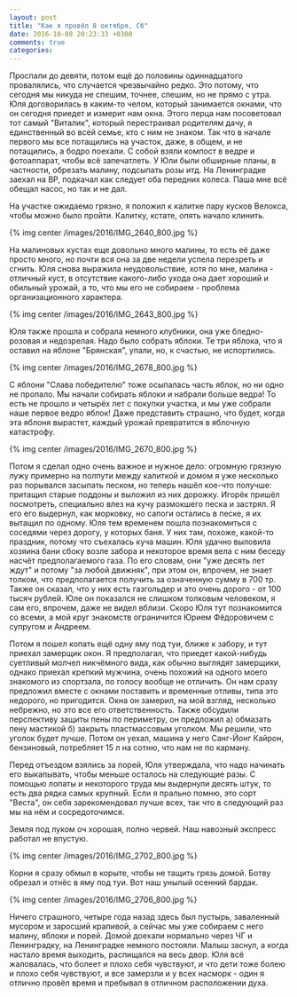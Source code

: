```yaml
---
layout: post
title: "Как я провёл 8 октября, Сб"
date: 2016-10-08 20:23:33 +0300
comments: true
categories: 
---
```

Проспали до девяти, потом ещё до половины одиннадцатого провалялись, что случается чрезвычайно редко. Это потому, что сегодня мы никуда не спешим, точнее, спешим, но не прямо с утра. Юля договорилась в каким-то челом, который занимается окнами, что он сегодня приедет и измерит нам окна. Этого перца нам посоветовал тот самый "Виталик", который перестраивал родителям дачу, я единственный во всей семье, кто с ним не знаком. Так что в начале первого мы все потащились на участок, даже, в общем, и не потащились, а бодро поехали. С собой взяли компост в ведре и фотоаппарат, чтобы всё запечатлеть. У Юли были обширные планы, в частности, обрезать малину, подсыпать розы итд. На Ленинградке заехал на ВР, подкачал как следует оба передних колеса. Паша мне всё обещал насос, но так и не дал.

На участке ожидаемо грязно, я положил к калитке пару кусков Велокса, чтобы можно было пройти. Калитку, кстате, опять начало клинить.

{% img center /images/2016/IMG_2640_800.jpg %}

На малиновых кустах еще довольно много малины, то есть её даже просто много, но почти вся она за две недели успела перезреть и сгнить. Юля снова выражила неудовольствие, хотя по мне, малина - отличный куст, в отсутствие какого-либо ухода она дает хороший и обильный урожай, а то, что мы его не собираем - проблема организационного характера. 

{% img center /images/2016/IMG_2643_800.jpg %}

Юля также прошла и собрала немного клубники, она уже бледно-розовая и недозрелая. Надо было собрать яблоки. Те три яблока, что я оставил на яблоне "Брянская", упали, но, к счастью, не испортились. 

{% img center /images/2016/IMG_2678_800.jpg %}

С яблони "Слава победителю" тоже осыпалась часть яблок, но ни одно не пропало. Мы начали собирать яблоки и набрали больше ведра! То есть не прошло и четырёх лет с покупки участка, и мы уже собрали наше первое ведро яблок! Даже представить страшно, что будет, когда эта яблоня вырастет, каждый урожай превратится в яблочную катастрофу.

{% img center /images/2016/IMG_2670_800.jpg %}

Потом я сделал одно очень важное и нужное дело: огромную грязную лужу примерно на полпути между калиткой и домом я уже несколько раз порывался засыпать песком, но теперь нашёл кое-что получше: притащил старые поддоны и выложил из них дорожку. Игорёк пришёл посмотреть, специально влез на кучу размокшего песка и застрял. Я его его выдернул, как морковку, но сапоги остались в песке, я их вытащил по одному. Юля тем временем пошла познакомиться с соседями через дорогу, у которых баня. У них там, похоже, какой-то праздник, потому что съехалась куча машин. Юля удачно выловила хозяина бани сбоку возле забора и некоторое время вела с ним беседу насчёт предполагаемого газа. По его словам, они "уже десять лет ждут" и потому "за любой движняк", при этом он, впрочем, не знает толком, что предполагается получить за означенную сумму в 700 тр. Также он сказал, что у них есть газгольдер и это очень дорого - от 100 тысяч рублей. Юле он показался не слишком толковым человеком, я сам его, впрочем, даже не видел вблизи. Скоро Юля тут познакомится со всеми, а мой круг знакомств ограничится Юрием Фёдоровичем с супругом и Андреем.

Потом я пошел копать ещё одну яму под туи, ближе к забору, и тут приехал замерщик окон. Я предполагал, что приедет какой-нибудь суетливый молчел никчёмного вида, как обычно выглядят замерщики, однако приехал крепкий мужчина, очень похожий на одного моего знакомого из спортзала, по голосу вообще не отличить. Он нам сразу предложил вместе с окнами поставить и временные отливы, типа это недорого, но пригодится. Окна он замерил, на мой взгляд, несколько небрежно, но это все его ответственность. Также обсудили перспективу защиты пены по периметру, он предложил а) обмазать пену мастикой б) закрыть пластмассовым уголком. Мы решили, что уголок будет лучше. Потом он уехал, машина у него Санг-Йонг Кайрон, бензиновый, потребляет 15 л на сотню, что нам не по карману.

Перед отъездом взялись за порей, Юля утверждала, что надо начинать его выкапывать, чтобы меньше осталось на следующие разы. С помощью лопаты и некоторого труда мы выдернули десять штук, то есть два рядка самых крупный. Если я прально помню, это сорт "Веста", он себя зарекомендовал лучше всех, так что в следующий раз мы на нём и сосредоточимся.

Земля под луком оч хорошая, полно червей. Наш навозный экспресс работал не впустую.

{% img center /images/2016/IMG_2702_800.jpg %}

Корни я сразу обмыл в корыте, чтобы не тащить грязь домой. Ботву обрезал и отнёс в яму под туи. Вот наш унылый осенний бардак.

{% img center /images/2016/IMG_2706_800.jpg %}

Ничего страшного, четыре года назад здесь был пустырь, заваленный мусором и заросший крапивой, а сейчас мы уже собираем с него малину, яблоки и порей. Домой доехали нормально через ЧГ и Ленинградку, на Ленинградке немного постояли. Малыш заснул, а когда настало время выходить, распищался на весь двор. Юля всё жаловалась, что болеет и плохо себя чувствуют, и что дети тоже болею и плохо себя чувствуют, и все замерзли и у всех насморк - один я отлично провёл время и пребывал в отличном расположении духа. 
